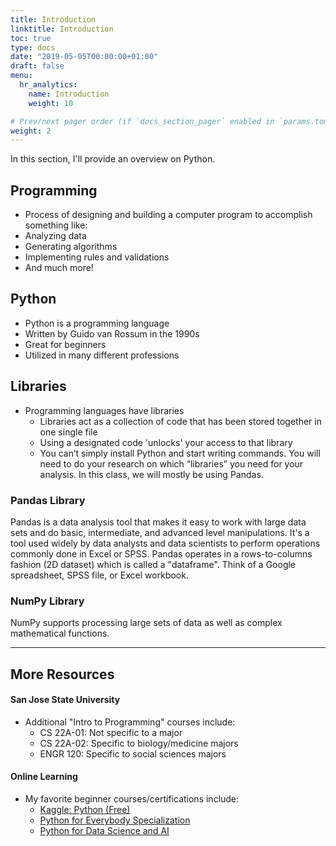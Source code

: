 ```yaml
---
title: Introduction
linktitle: Introduction
toc: true
type: docs
date: "2019-05-05T00:00:00+01:00"
draft: false
menu:
  hr_analytics:
    name: Introduction
    weight: 10

# Prev/next pager order (if `docs_section_pager` enabled in `params.toml`)
weight: 2
---
```


In this section, I'll provide an overview on Python.

<!-- find better place to put this: The goal of this section is to use Python to get high level descriptive or summary statistics in HR Analytic related projects. -->

## Programming

- Process of designing and building a computer program to accomplish something like:
- Analyzing data
- Generating algorithms
- Implementing rules and validations
- And much more!

## Python

- Python is a programming language
- Written by Guido van Rossum in the 1990s
- Great for beginners
- Utilized in many different professions

## Libraries

- Programming languages have libraries
  - Libraries act as a collection of code that has been stored together in one single file
  - Using a designated code 'unlocks' your access to that library 
  - You can’t simply install Python and start writing commands. You will need to do your research on which “libraries” you need for your analysis. In this class, we will mostly be using Pandas.


### Pandas Library

Pandas is a data analysis tool that makes it easy to work with large data sets and do basic, intermediate, and advanced level manipulations. It's a tool used widely by data analysts and data scientists to perform operations commonly done in Excel or SPSS. Pandas operates in a rows-to-columns fashion (2D dataset) which is called a "dataframe". Think of a Google spreadsheet, SPSS file, or Excel workbook.

### NumPy Library

NumPy supports processing large sets of data as well as complex mathematical functions.

---

## More Resources

#### San Jose State University

- Additional "Intro to Programming" courses include: 
  - CS 22A-01: Not specific to a major
  - CS 22A-02: Specific to biology/medicine majors
  - ENGR 120: Specific to social sciences majors

#### Online Learning 

- My favorite beginner courses/certifications include:   
  - [Kaggle: Python (Free)](https://www.kaggle.com/learn/python)
  - [Python for Everybody Specialization](https://www.coursera.org/specializations/python)
  - [Python for Data Science and AI](https://www.coursera.org/learn/python-for-applied-data-science-ai)
